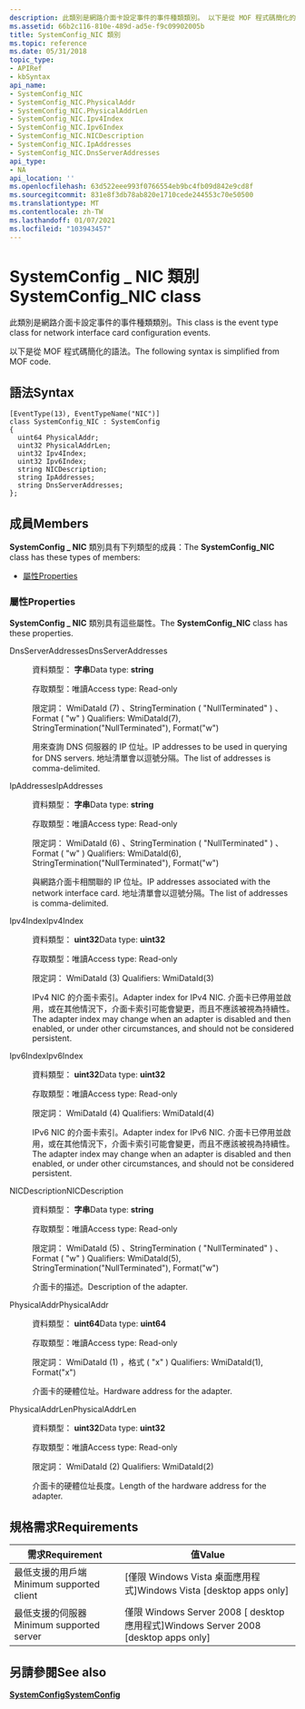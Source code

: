 ```yaml
---
description: 此類別是網路介面卡設定事件的事件種類類別。 以下是從 MOF 程式碼簡化的語法。
ms.assetid: 66b2c116-810e-489d-ad5e-f9c09902005b
title: SystemConfig_NIC 類別
ms.topic: reference
ms.date: 05/31/2018
topic_type:
- APIRef
- kbSyntax
api_name:
- SystemConfig_NIC
- SystemConfig_NIC.PhysicalAddr
- SystemConfig_NIC.PhysicalAddrLen
- SystemConfig_NIC.Ipv4Index
- SystemConfig_NIC.Ipv6Index
- SystemConfig_NIC.NICDescription
- SystemConfig_NIC.IpAddresses
- SystemConfig_NIC.DnsServerAddresses
api_type:
- NA
api_location: ''
ms.openlocfilehash: 63d522eee993f0766554eb9bc4fb09d842e9cd8f
ms.sourcegitcommit: 831e8f3db78ab820e1710cede244553c70e50500
ms.translationtype: MT
ms.contentlocale: zh-TW
ms.lasthandoff: 01/07/2021
ms.locfileid: "103943457"
---
```

# <a name="systemconfig_nic-class"></a><span data-ttu-id="e8ebb-104">SystemConfig \_ NIC 類別</span><span class="sxs-lookup"><span data-stu-id="e8ebb-104">SystemConfig\_NIC class</span></span>

<span data-ttu-id="e8ebb-105">此類別是網路介面卡設定事件的事件種類類別。</span><span class="sxs-lookup"><span data-stu-id="e8ebb-105">This class is the event type class for network interface card configuration events.</span></span>

<span data-ttu-id="e8ebb-106">以下是從 MOF 程式碼簡化的語法。</span><span class="sxs-lookup"><span data-stu-id="e8ebb-106">The following syntax is simplified from MOF code.</span></span>

## <a name="syntax"></a><span data-ttu-id="e8ebb-107">語法</span><span class="sxs-lookup"><span data-stu-id="e8ebb-107">Syntax</span></span>

``` syntax
[EventType(13), EventTypeName("NIC")]
class SystemConfig_NIC : SystemConfig
{
  uint64 PhysicalAddr;
  uint32 PhysicalAddrLen;
  uint32 Ipv4Index;
  uint32 Ipv6Index;
  string NICDescription;
  string IpAddresses;
  string DnsServerAddresses;
};
```

## <a name="members"></a><span data-ttu-id="e8ebb-108">成員</span><span class="sxs-lookup"><span data-stu-id="e8ebb-108">Members</span></span>

<span data-ttu-id="e8ebb-109">**SystemConfig \_ NIC** 類別具有下列類型的成員：</span><span class="sxs-lookup"><span data-stu-id="e8ebb-109">The **SystemConfig\_NIC** class has these types of members:</span></span>

-   [<span data-ttu-id="e8ebb-110">屬性</span><span class="sxs-lookup"><span data-stu-id="e8ebb-110">Properties</span></span>](#properties)

### <a name="properties"></a><span data-ttu-id="e8ebb-111">屬性</span><span class="sxs-lookup"><span data-stu-id="e8ebb-111">Properties</span></span>

<span data-ttu-id="e8ebb-112">**SystemConfig \_ NIC** 類別具有這些屬性。</span><span class="sxs-lookup"><span data-stu-id="e8ebb-112">The **SystemConfig\_NIC** class has these properties.</span></span>

<dl> <dt>

<span data-ttu-id="e8ebb-113">DnsServerAddresses</span><span class="sxs-lookup"><span data-stu-id="e8ebb-113">DnsServerAddresses</span></span>
</dt> <dd> <dl> <dt>

<span data-ttu-id="e8ebb-114">資料類型： **字串**</span><span class="sxs-lookup"><span data-stu-id="e8ebb-114">Data type: **string**</span></span>
</dt> <dt>

<span data-ttu-id="e8ebb-115">存取類型：唯讀</span><span class="sxs-lookup"><span data-stu-id="e8ebb-115">Access type: Read-only</span></span>
</dt> <dt>

<span data-ttu-id="e8ebb-116">限定詞： WmiDataId (7) 、StringTermination ( "NullTerminated" ) 、Format ( "w" ) </span><span class="sxs-lookup"><span data-stu-id="e8ebb-116">Qualifiers: WmiDataId(7), StringTermination("NullTerminated"), Format("w")</span></span>
</dt> </dl>

<span data-ttu-id="e8ebb-117">用來查詢 DNS 伺服器的 IP 位址。</span><span class="sxs-lookup"><span data-stu-id="e8ebb-117">IP addresses to be used in querying for DNS servers.</span></span> <span data-ttu-id="e8ebb-118">地址清單會以逗號分隔。</span><span class="sxs-lookup"><span data-stu-id="e8ebb-118">The list of addresses is comma-delimited.</span></span>

</dd> <dt>

<span data-ttu-id="e8ebb-119">IpAddresses</span><span class="sxs-lookup"><span data-stu-id="e8ebb-119">IpAddresses</span></span>
</dt> <dd> <dl> <dt>

<span data-ttu-id="e8ebb-120">資料類型： **字串**</span><span class="sxs-lookup"><span data-stu-id="e8ebb-120">Data type: **string**</span></span>
</dt> <dt>

<span data-ttu-id="e8ebb-121">存取類型：唯讀</span><span class="sxs-lookup"><span data-stu-id="e8ebb-121">Access type: Read-only</span></span>
</dt> <dt>

<span data-ttu-id="e8ebb-122">限定詞： WmiDataId (6) 、StringTermination ( "NullTerminated" ) 、Format ( "w" ) </span><span class="sxs-lookup"><span data-stu-id="e8ebb-122">Qualifiers: WmiDataId(6), StringTermination("NullTerminated"), Format("w")</span></span>
</dt> </dl>

<span data-ttu-id="e8ebb-123">與網路介面卡相關聯的 IP 位址。</span><span class="sxs-lookup"><span data-stu-id="e8ebb-123">IP addresses associated with the network interface card.</span></span> <span data-ttu-id="e8ebb-124">地址清單會以逗號分隔。</span><span class="sxs-lookup"><span data-stu-id="e8ebb-124">The list of addresses is comma-delimited.</span></span>

</dd> <dt>

<span data-ttu-id="e8ebb-125">Ipv4Index</span><span class="sxs-lookup"><span data-stu-id="e8ebb-125">Ipv4Index</span></span>
</dt> <dd> <dl> <dt>

<span data-ttu-id="e8ebb-126">資料類型： **uint32**</span><span class="sxs-lookup"><span data-stu-id="e8ebb-126">Data type: **uint32**</span></span>
</dt> <dt>

<span data-ttu-id="e8ebb-127">存取類型：唯讀</span><span class="sxs-lookup"><span data-stu-id="e8ebb-127">Access type: Read-only</span></span>
</dt> <dt>

<span data-ttu-id="e8ebb-128">限定詞： WmiDataId (3) </span><span class="sxs-lookup"><span data-stu-id="e8ebb-128">Qualifiers: WmiDataId(3)</span></span>
</dt> </dl>

<span data-ttu-id="e8ebb-129">IPv4 NIC 的介面卡索引。</span><span class="sxs-lookup"><span data-stu-id="e8ebb-129">Adapter index for IPv4 NIC.</span></span> <span data-ttu-id="e8ebb-130">介面卡已停用並啟用，或在其他情況下，介面卡索引可能會變更，而且不應該被視為持續性。</span><span class="sxs-lookup"><span data-stu-id="e8ebb-130">The adapter index may change when an adapter is disabled and then enabled, or under other circumstances, and should not be considered persistent.</span></span>

</dd> <dt>

<span data-ttu-id="e8ebb-131">Ipv6Index</span><span class="sxs-lookup"><span data-stu-id="e8ebb-131">Ipv6Index</span></span>
</dt> <dd> <dl> <dt>

<span data-ttu-id="e8ebb-132">資料類型： **uint32**</span><span class="sxs-lookup"><span data-stu-id="e8ebb-132">Data type: **uint32**</span></span>
</dt> <dt>

<span data-ttu-id="e8ebb-133">存取類型：唯讀</span><span class="sxs-lookup"><span data-stu-id="e8ebb-133">Access type: Read-only</span></span>
</dt> <dt>

<span data-ttu-id="e8ebb-134">限定詞： WmiDataId (4) </span><span class="sxs-lookup"><span data-stu-id="e8ebb-134">Qualifiers: WmiDataId(4)</span></span>
</dt> </dl>

<span data-ttu-id="e8ebb-135">IPv6 NIC 的介面卡索引。</span><span class="sxs-lookup"><span data-stu-id="e8ebb-135">Adapter index for IPv6 NIC.</span></span> <span data-ttu-id="e8ebb-136">介面卡已停用並啟用，或在其他情況下，介面卡索引可能會變更，而且不應該被視為持續性。</span><span class="sxs-lookup"><span data-stu-id="e8ebb-136">The adapter index may change when an adapter is disabled and then enabled, or under other circumstances, and should not be considered persistent.</span></span>

</dd> <dt>

<span data-ttu-id="e8ebb-137">NICDescription</span><span class="sxs-lookup"><span data-stu-id="e8ebb-137">NICDescription</span></span>
</dt> <dd> <dl> <dt>

<span data-ttu-id="e8ebb-138">資料類型： **字串**</span><span class="sxs-lookup"><span data-stu-id="e8ebb-138">Data type: **string**</span></span>
</dt> <dt>

<span data-ttu-id="e8ebb-139">存取類型：唯讀</span><span class="sxs-lookup"><span data-stu-id="e8ebb-139">Access type: Read-only</span></span>
</dt> <dt>

<span data-ttu-id="e8ebb-140">限定詞： WmiDataId (5) 、StringTermination ( "NullTerminated" ) 、Format ( "w" ) </span><span class="sxs-lookup"><span data-stu-id="e8ebb-140">Qualifiers: WmiDataId(5), StringTermination("NullTerminated"), Format("w")</span></span>
</dt> </dl>

<span data-ttu-id="e8ebb-141">介面卡的描述。</span><span class="sxs-lookup"><span data-stu-id="e8ebb-141">Description of the adapter.</span></span>

</dd> <dt>

<span data-ttu-id="e8ebb-142">PhysicalAddr</span><span class="sxs-lookup"><span data-stu-id="e8ebb-142">PhysicalAddr</span></span>
</dt> <dd> <dl> <dt>

<span data-ttu-id="e8ebb-143">資料類型： **uint64**</span><span class="sxs-lookup"><span data-stu-id="e8ebb-143">Data type: **uint64**</span></span>
</dt> <dt>

<span data-ttu-id="e8ebb-144">存取類型：唯讀</span><span class="sxs-lookup"><span data-stu-id="e8ebb-144">Access type: Read-only</span></span>
</dt> <dt>

<span data-ttu-id="e8ebb-145">限定詞： WmiDataId (1) ，格式 ( "x" ) </span><span class="sxs-lookup"><span data-stu-id="e8ebb-145">Qualifiers: WmiDataId(1), Format("x")</span></span>
</dt> </dl>

<span data-ttu-id="e8ebb-146">介面卡的硬體位址。</span><span class="sxs-lookup"><span data-stu-id="e8ebb-146">Hardware address for the adapter.</span></span>

</dd> <dt>

<span data-ttu-id="e8ebb-147">PhysicalAddrLen</span><span class="sxs-lookup"><span data-stu-id="e8ebb-147">PhysicalAddrLen</span></span>
</dt> <dd> <dl> <dt>

<span data-ttu-id="e8ebb-148">資料類型： **uint32**</span><span class="sxs-lookup"><span data-stu-id="e8ebb-148">Data type: **uint32**</span></span>
</dt> <dt>

<span data-ttu-id="e8ebb-149">存取類型：唯讀</span><span class="sxs-lookup"><span data-stu-id="e8ebb-149">Access type: Read-only</span></span>
</dt> <dt>

<span data-ttu-id="e8ebb-150">限定詞： WmiDataId (2) </span><span class="sxs-lookup"><span data-stu-id="e8ebb-150">Qualifiers: WmiDataId(2)</span></span>
</dt> </dl>

<span data-ttu-id="e8ebb-151">介面卡的硬體位址長度。</span><span class="sxs-lookup"><span data-stu-id="e8ebb-151">Length of the hardware address for the adapter.</span></span>

</dd> </dl>

## <a name="requirements"></a><span data-ttu-id="e8ebb-152">規格需求</span><span class="sxs-lookup"><span data-stu-id="e8ebb-152">Requirements</span></span>



| <span data-ttu-id="e8ebb-153">需求</span><span class="sxs-lookup"><span data-stu-id="e8ebb-153">Requirement</span></span> | <span data-ttu-id="e8ebb-154">值</span><span class="sxs-lookup"><span data-stu-id="e8ebb-154">Value</span></span> |
|-------------------------------------|------------------------------------------------------|
| <span data-ttu-id="e8ebb-155">最低支援的用戶端</span><span class="sxs-lookup"><span data-stu-id="e8ebb-155">Minimum supported client</span></span><br/> | <span data-ttu-id="e8ebb-156">\[僅限 Windows Vista 桌面應用程式\]</span><span class="sxs-lookup"><span data-stu-id="e8ebb-156">Windows Vista \[desktop apps only\]</span></span><br/>       |
| <span data-ttu-id="e8ebb-157">最低支援的伺服器</span><span class="sxs-lookup"><span data-stu-id="e8ebb-157">Minimum supported server</span></span><br/> | <span data-ttu-id="e8ebb-158">僅限 Windows Server 2008 \[ desktop 應用程式\]</span><span class="sxs-lookup"><span data-stu-id="e8ebb-158">Windows Server 2008 \[desktop apps only\]</span></span><br/> |



## <a name="see-also"></a><span data-ttu-id="e8ebb-159">另請參閱</span><span class="sxs-lookup"><span data-stu-id="e8ebb-159">See also</span></span>

<dl> <dt>

[<span data-ttu-id="e8ebb-160">**SystemConfig**</span><span class="sxs-lookup"><span data-stu-id="e8ebb-160">**SystemConfig**</span></span>](systemconfig.md)
</dt> </dl>

 

 




